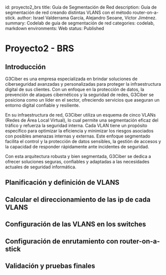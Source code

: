 id: proyecto2_brs
title: Guía de Segmentación de Red
description: Guía de segmentación de red creando distintas VLANS con el método router-on-a-stick.
author: Israel Valderrama García, Alejandro Seoane, Víctor Jiménez.
summary: Codelab de guía de segmentación de red
categories: codelab, markdown
environments: Web
status: Published

# Proyecto2 - BRS


## Introducción

G3Ciber es una empresa especializada en brindar soluciones de ciberseguridad avanzadas y personalizadas para proteger la infraestructura digital de sus clientes. Con un enfoque en la protección de datos, la prevención de ataques cibernéticos y la seguridad de redes, G3Ciber se posiciona como un líder en el sector, ofreciendo servicios que aseguran un entorno digital confiable y resiliente.

En su infraestructura de red, G3Ciber utiliza un esquema de cinco VLANs (Redes de Área Local Virtual), lo cual permite una segmentación eficaz del tráfico y refuerza la seguridad interna. Cada VLAN tiene un propósito específico para optimizar la eficiencia y minimizar los riesgos asociados con posibles amenazas internas y externas. Este enfoque segmentado facilita el control y la protección de datos sensibles, la gestión de accesos y la capacidad de responder rápidamente ante incidentes de seguridad.

Con esta arquitectura robusta y bien segmentada, G3Ciber se dedica a ofrecer soluciones seguras, confiables y adaptadas a las necesidades actuales de seguridad informática.

## Planificación y definición de VLANS

## Calcular el direccionamiento de las ip de cada VLANS

## Configuración de las VLANS en los switches

## Configuración de enrutamiento con router-on-a-stick

## Validación y pruebas finales
